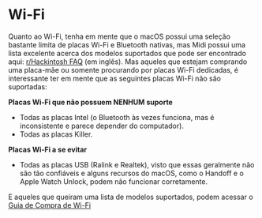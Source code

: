 # Wi-Fi

Quanto ao Wi-Fi, tenha em mente que o macOS possui uma seleção bastante limita de placas Wi-Fi e Bluetooth nativas, mas Midi possui uma lista excelente acerca dos modelos suportados que pode ser encontrado aqui: [r/Hackintosh FAQ](https://www.reddit.com/r/hackintosh/wiki/faq#wiki_wifi_compatibility) (em inglês). Mas aqueles que estejam comprando uma placa-mãe ou somente procurando por placas Wi-Fi dedicadas, é interessante ter em mente que as seguintes placas Wi-Fi não são suportadas:

**Placas Wi-Fi que não possuem NENHUM suporte**

* Todas as placas Intel (o Bluetooth às vezes funciona, mas é inconsistente e parece depender do computador).
* Todas as placas Killer.

**Placas Wi-Fi a se evitar**

* Todas as placas USB (Ralink e Realtek), visto que essas geralmente não são tão confiáveis e alguns recursos do macOS, como o Handoff e o Apple Watch Unlock, podem não funcionar corretamente.

E aqueles que queiram uma lista de modelos suportados, podem acessar o [Guia de Compra de Wi-Fi](https://deomkds.github.io/Wireless-Buyers-Guide/)
